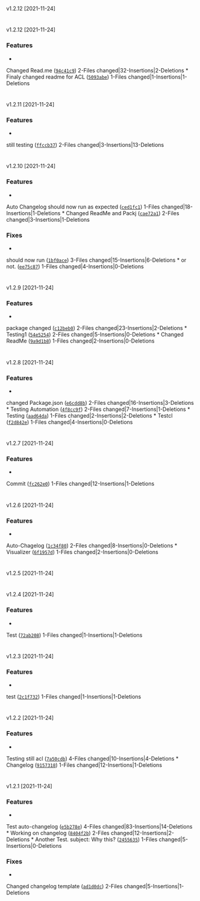 #
v1.2.12
[2021-11-24]




#
v1.2.12
[2021-11-24]

### Features

*
Changed Read.me
([`94c41c9`](https://github.com/Kaimodo/screeps-typescript-starter-modded/commit/94c41c982c9bcf5d9159bf049270e23d134bea35))
2-Files changed|32-Insertions|2-Deletions
*
Finaly changed readme for ACL
([`5093abe`](https://github.com/Kaimodo/screeps-typescript-starter-modded/commit/5093abe3ff0cf2ccdc4306d16f5287a423be0293))
1-Files changed|1-Insertions|1-Deletions



#
v1.2.11
[2021-11-24]

### Features

*
still testing
([`ffccb37`](https://github.com/Kaimodo/screeps-typescript-starter-modded/commit/ffccb37f36d12d259bd8643af6d5d08e42ec1b2b))
2-Files changed|3-Insertions|13-Deletions



#
v1.2.10
[2021-11-24]

### Features

*
Auto Changelog should now run as expected
([`ced1fc1`](https://github.com/Kaimodo/screeps-typescript-starter-modded/commit/ced1fc1766fb193cb44ec85acedd118836a60d9e))
1-Files changed|18-Insertions|1-Deletions
*
Changed ReadMe and Packj
([`cae72a1`](https://github.com/Kaimodo/screeps-typescript-starter-modded/commit/cae72a1e36bcd5e0353b9e5c9653f5a82f812085))
2-Files changed|3-Insertions|1-Deletions

### Fixes

*
should now run
([`1bf0ace`](https://github.com/Kaimodo/screeps-typescript-starter-modded/commit/1bf0acec6a8bb08fe4998161d8ec46bede7a2b64))
3-Files changed|15-Insertions|6-Deletions
*
or not.
([`ee75c87`](https://github.com/Kaimodo/screeps-typescript-starter-modded/commit/ee75c8746bb9ebf7cc902eb149860e9daadf2a95))
1-Files changed|4-Insertions|0-Deletions


#
v1.2.9
[2021-11-24]

### Features

*
package changed
([`c12beb0`](https://github.com/Kaimodo/screeps-typescript-starter-modded/commit/c12beb03a764cf69ab8476a8858381ba11cf22e1))
2-Files changed|23-Insertions|2-Deletions
*
Testing1
([`54e5254`](https://github.com/Kaimodo/screeps-typescript-starter-modded/commit/54e525460394fd57ea68804555d4ffaea5e048b9))
2-Files changed|5-Insertions|0-Deletions
*
Changed ReadMe
([`9a9d1b8`](https://github.com/Kaimodo/screeps-typescript-starter-modded/commit/9a9d1b8f04643ab3508570cf970549bd1487986c))
1-Files changed|2-Insertions|0-Deletions



#
v1.2.8
[2021-11-24]

### Features

*
changed Package.json
([`e6cdd8b`](https://github.com/Kaimodo/screeps-typescript-starter-modded/commit/e6cdd8beefe7b080ce68f313bdd3e1527214ce80))
2-Files changed|16-Insertions|3-Deletions
*
Testing Automation
([`4f8cc9f`](https://github.com/Kaimodo/screeps-typescript-starter-modded/commit/4f8cc9f206f135b07adb7648fb0015687a7d7d7c))
2-Files changed|7-Insertions|1-Deletions
*
Testing
([`aad64da`](https://github.com/Kaimodo/screeps-typescript-starter-modded/commit/aad64dac0a24ebb4bfef3b3300ef768b43b40e97))
1-Files changed|2-Insertions|2-Deletions
*
Testcl
([`f2d842e`](https://github.com/Kaimodo/screeps-typescript-starter-modded/commit/f2d842ef3dd1eb0351bcf91a92b414487cd07b0c))
1-Files changed|4-Insertions|0-Deletions



#
v1.2.7
[2021-11-24]

### Features

*
Commit
([`fc262e0`](https://github.com/Kaimodo/screeps-typescript-starter-modded/commit/fc262e0ab7918edc1a8aa868d5464bf66f751f23))
1-Files changed|12-Insertions|1-Deletions



#
v1.2.6
[2021-11-24]

### Features

*
Auto-Chagelog
([`1c34f80`](https://github.com/Kaimodo/screeps-typescript-starter-modded/commit/1c34f80bcbdd7b947d0a072038ef9d84289c8c50))
2-Files changed|8-Insertions|0-Deletions
*
Visualizer
([`6f1957d`](https://github.com/Kaimodo/screeps-typescript-starter-modded/commit/6f1957d8983cf4c69e328a6b7333d5874f432a9d))
1-Files changed|2-Insertions|0-Deletions



#
v1.2.5
[2021-11-24]




#
v1.2.4
[2021-11-24]

### Features

*
Test
([`72ab208`](https://github.com/Kaimodo/screeps-typescript-starter-modded/commit/72ab2085313a4850402f6bee908de0a90759c07e))
1-Files changed|1-Insertions|1-Deletions



#
v1.2.3
[2021-11-24]

### Features

*
test
([`2c1f732`](https://github.com/Kaimodo/screeps-typescript-starter-modded/commit/2c1f732108e77db4d34c52c812eac606f44444c5))
1-Files changed|1-Insertions|1-Deletions



#
v1.2.2
[2021-11-24]

### Features

*
Testing still acl
([`7a50cdb`](https://github.com/Kaimodo/screeps-typescript-starter-modded/commit/7a50cdb6a9b1419b0f17f549eacd263837bc7ee6))
4-Files changed|10-Insertions|4-Deletions
*
Changelog
([`9157318`](https://github.com/Kaimodo/screeps-typescript-starter-modded/commit/9157318a6963b31dce6786e0944c30a23b9bae5d))
1-Files changed|12-Insertions|1-Deletions



#
v1.2.1
[2021-11-24]

### Features

*
Test auto-changelog
([`e5b278e`](https://github.com/Kaimodo/screeps-typescript-starter-modded/commit/e5b278e942fb2a580b54a7816b9002772fcf84a7))
4-Files changed|83-Insertions|14-Deletions
*
Working on changelog
([`8404f2b`](https://github.com/Kaimodo/screeps-typescript-starter-modded/commit/8404f2b801f6283b04897f38f7a559381f8b7f4b))
2-Files changed|12-Insertions|2-Deletions
*
Another Test. subject: Why this?
([`2455635`](https://github.com/Kaimodo/screeps-typescript-starter-modded/commit/2455635892acbd46e98978808eb8f8c7e434aacb))
1-Files changed|5-Insertions|0-Deletions

### Fixes

*
Changed changelog template
([`ad1d0dc`](https://github.com/Kaimodo/screeps-typescript-starter-modded/commit/ad1d0dc9efb5b3e829ec29d6212dc4cc68a82d15))
2-Files changed|5-Insertions|1-Deletions


